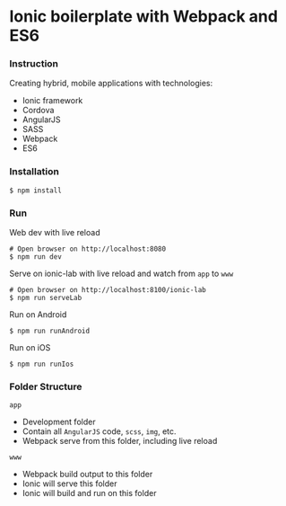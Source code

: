 # Ionic boilerplate with Webpack and ES6

### Instruction

Creating hybrid, mobile applications with technologies:

- Ionic framework
- Cordova
- AngularJS
- SASS
- Webpack
- ES6


### Installation

```
$ npm install
```

### Run

Web dev with live reload
```
# Open browser on http://localhost:8080
$ npm run dev
```

Serve on ionic-lab with live reload and watch from `app` to `www`
```
# Open browser on http://localhost:8100/ionic-lab
$ npm run serveLab
```

Run on Android
```
$ npm run runAndroid
```

Run on iOS
```
$ npm run runIos
```

### Folder Structure

`app`

- Development folder
- Contain all `AngularJS` code, `scss`, `img`, etc.
- Webpack serve from this folder, including live reload

`www`

- Webpack build output to this folder
- Ionic will serve this folder
- Ionic will build and run on this folder
